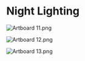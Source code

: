 # Night Lighting

<p><img src="https://vertexschool.instructure.com/courses/329/files/23315/preview?verifier=HgjFWVPr07ox27GJRiT1w4XyPgBUnvxVZkU6yUPr" alt="Artboard 11.png" data-api-endpoint="https://vertexschool.instructure.com/api/v1/courses/329/files/23315" data-api-returntype="File"></p>
<p><img src="https://vertexschool.instructure.com/courses/329/files/23316/preview?verifier=Vm27MzqJo4Pi6OTLOGc39rjWWgfm6zK2D5vO4rc1" alt="Artboard 12.png" data-api-endpoint="https://vertexschool.instructure.com/api/v1/courses/329/files/23316" data-api-returntype="File"></p>
<p><img src="https://vertexschool.instructure.com/courses/329/files/23317/preview?verifier=K8go8RIjrCiwtfmwsGvj4KZ0b8d7D3vCr41fNbOi" alt="Artboard 13.png" data-api-endpoint="https://vertexschool.instructure.com/api/v1/courses/329/files/23317" data-api-returntype="File"></p>